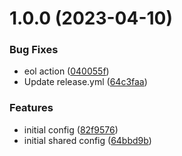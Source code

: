 # 1.0.0 (2023-04-10)


### Bug Fixes

* eol action ([040055f](https://github.com/antonyfagundez/eslint-config/commit/040055f1e933a8a34c9bee4001444f50df7aaae8))
* Update release.yml ([64c3faa](https://github.com/antonyfagundez/eslint-config/commit/64c3faa12dcca0ce9bef320a65d117f7953b5a46))


### Features

* initial config ([82f9576](https://github.com/antonyfagundez/eslint-config/commit/82f95762ccca0a8e18075316ceb1724e6d9243e4))
* initial shared config ([64bbd9b](https://github.com/antonyfagundez/eslint-config/commit/64bbd9ba5f310e2ee7da502085af358228a2eea1))
